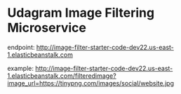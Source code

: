 # Udagram Image Filtering Microservice

endpoint: http://image-filter-starter-code-dev22.us-east-1.elasticbeanstalk.com

example: http://image-filter-starter-code-dev22.us-east-1.elasticbeanstalk.com/filteredimage?image_url=https://tinypng.com/images/social/website.jpg